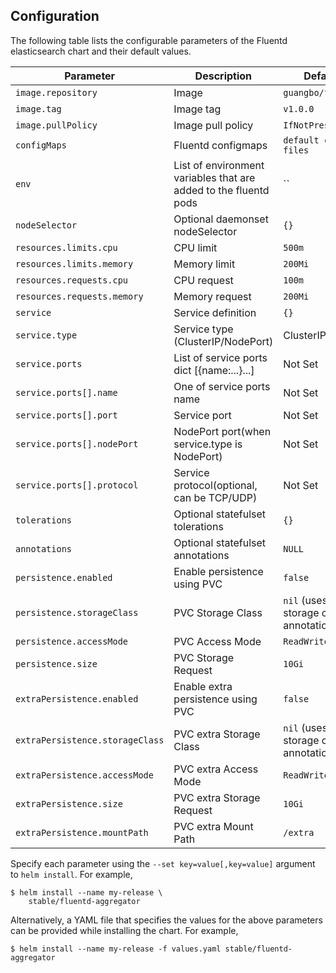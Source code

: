 ## Configuration

The following table lists the configurable parameters of the Fluentd elasticsearch chart and their default values.


| Parameter                          | Description                                | Default                                                    |
| ---------------------------------- | ------------------------------------------ | ---------------------------------------------------------- |
| `image.repository`                 | Image                                      | `guangbo/fluentd`                                          |
| `image.tag`                        | Image tag                                  | `v1.0.0`                                                   |
| `image.pullPolicy`                 | Image pull policy                          | `IfNotPresent`                                             |
| `configMaps`                       | Fluentd configmaps                         | `default conf files`                                       |
| `env`                              | List of environment variables that are added to the fluentd pods   | ``                               |
| `nodeSelector`                     | Optional daemonset nodeSelector            | `{}`                                                       |
| `resources.limits.cpu`             | CPU limit                                  | `500m`                                                     |
| `resources.limits.memory`          | Memory limit                               | `200Mi`                                                    |
| `resources.requests.cpu`           | CPU request                                | `100m`                                                     |
| `resources.requests.memory`        | Memory request                             | `200Mi`                                                    |
| `service`                          | Service definition                         | `{}`                                                       |
| `service.type`                     | Service type (ClusterIP/NodePort)          | ClusterIP                                                  |
| `service.ports`                    | List of service ports dict [{name:...}...] | Not Set                                                    |
| `service.ports[].name`             | One of service ports name                  | Not Set                                                    |
| `service.ports[].port`             | Service port                               | Not Set                                                    |
| `service.ports[].nodePort`         | NodePort port(when service.type is NodePort) | Not Set                                                  |
| `service.ports[].protocol`         | Service protocol(optional, can be TCP/UDP) | Not Set                                                    |
| `tolerations`                      | Optional statefulset tolerations           | `{}`                                                       |
| `annotations`                      | Optional statefulset annotations           | `NULL`                                                     |
| `persistence.enabled`              | Enable persistence using PVC               | `false`                                                    |
| `persistence.storageClass`         | PVC Storage Class                          | `nil` (uses alpha storage class annotation)                |
| `persistence.accessMode`           | PVC Access Mode                            | `ReadWriteOnce`                                            |
| `persistence.size`                 | PVC Storage Request                        | `10Gi`                                                     |
| `extraPersistence.enabled`         | Enable extra persistence using PVC         | `false`                                                    |
| `extraPersistence.storageClass`    | PVC extra Storage Class                    | `nil` (uses alpha storage class annotation)                |
| `extraPersistence.accessMode`      | PVC extra Access Mode                      | `ReadWriteOnce`                                            |
| `extraPersistence.size`            | PVC extra Storage Request                  | `10Gi`                                                     |
| `extraPersistence.mountPath`       | PVC extra Mount Path                       | `/extra`                                                   |


Specify each parameter using the `--set key=value[,key=value]` argument to `helm install`. For example,

```console
$ helm install --name my-release \
    stable/fluentd-aggregator
```

Alternatively, a YAML file that specifies the values for the above parameters can be provided while installing the chart. For example,

```console
$ helm install --name my-release -f values.yaml stable/fluentd-aggregator
```
